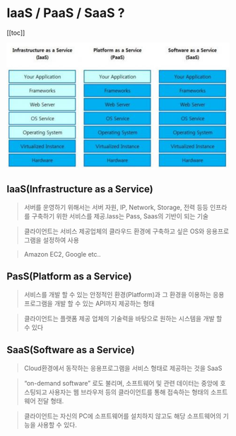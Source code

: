 # IaaS / PaaS / SaaS ?

[[toc]]

![aas](../images/aaS.png)

## IaaS(Infrastructure as a Service)

> 서버를 운영하기 위해서는 서버 자원, IP, Network, Storage, 전력 등등 인프라를 구축하기 위한 서비스를 제공.Iass는 Pass, Saas의 기반이 되는 기술

> 클라이언트는 서비스 제공업체의 클라우드 환경에 구축하고 싶은 OS와 응용프로그램을 설정하여 사용

> Amazon EC2, Google etc..

## PasS(Platform as a Service)

> 서비스를 개발 할 수 있는 안정적인 환경(Platform)과 그 환경을 이용하는 응용 프로그램을 개발 할 수 있는 API까지 제공하는 형태

> 클라이언트는 플랫폼 제공 업체의 기술력을 바탕으로 원하는 시스템을 개발 할 수 있다


## SaaS(Software as a Service) 
> Cloud환경에서 동작하는 응용프로그램을 서비스 형태로 제공하는 것을 SaaS

>“on-demand software” 로도 불리며, 소프트웨어 및 관련 데이터는 중앙에 호스팅되고 사용자는 웹 브라우저 등의 클라이언트를 통해 접속하는 형태의 소프트웨어 전달 형태.

>클라이언트는 자신의 PC에 소프트웨어를 설치하지 않고도 해당 소프트웨어의 기능을 사용할 수 있다.